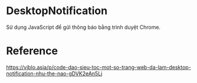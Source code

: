 # DesktopNotification

Sử dụng JavaScript để gửi thông báo bằng trình duyệt Chrome. 

# Reference 
https://viblo.asia/p/code-dao-sieu-toc-mot-so-trang-web-da-lam-desktop-notification-nhu-the-nao-gDVK2eAn5Lj
